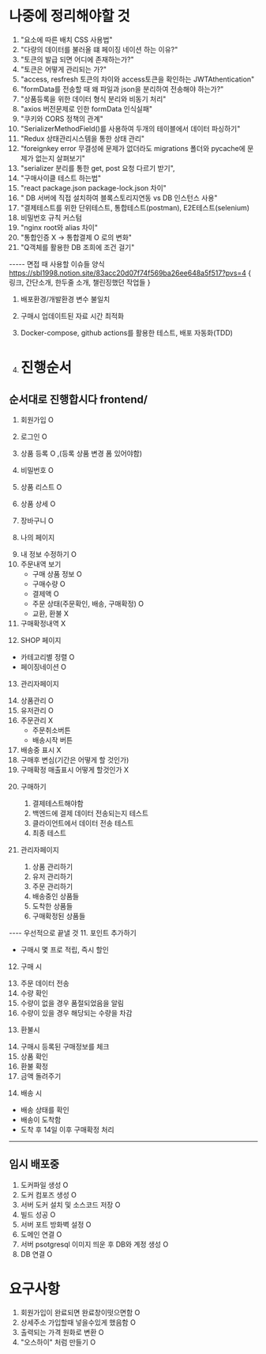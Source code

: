 # 나중에 정리해야할 것
1. "요소에 따른 배치 CSS 사용법"
2. "다량의 데이터를 불러올 떄 페이징 네이션 하는 이유?"
3. "토큰의 발급 되면 어디에 존재하는가?"
4. "토큰은 어떻게 관리되는 가?"
5. "access, resfresh 토큰의 차이와 access토큰을 확인하는 JWTAthentication"
6. "formData를 전송할 때 왜 파일과 json을 분리하여 전송해야 하는가?"
7. "상품등록을 위한 데이터 형식 분리와 비동기 처리"
8. "axios 버전문제로 인한 formData 인식실패"
9. "쿠키와 CORS 정책의 관계"
10. "SerializerMethodField()를 사용하여 두개의 테이블에서 데이터 파싱하기"
11. "Redux 상태관리시스템을 통한 상태 관리"
12. "foreignkey error 무결성에 문제가 없더라도 migrations 폴더와 pycache에 문제가 없는지 살펴보기"
13. "serializer 분리를 통한 get, post 요청 다르기 받기",
14. "구매사이클 테스트 하는법"
15. "react package.json package-lock.json 차이"
16. " DB 서버에 직접 설치하여 블록스토리지연동 vs DB 인스턴스 사용"
17. "결제테스트를 위한 단위테스트, 통합테스트(postman), E2E테스트(selenium)
18. 비밀번호 규칙 커스텀
19. "nginx root와 alias 차이"
20. "통합인증 X -> 통합결제 O 로의 변화"
21. "Q객체를 활용한 DB 조희에 조건 걸기"

----- 면접 때 사용할 이슈들 
양식
https://sbl1998.notion.site/83acc20d07f74f569ba26ee648a5f517?pvs=4
{
    링크, 간단소개, 한두줄 소개, 챌린징했던 작업들 
}

1. 배포환경/개발환경 변수 불일치
2. 구매시 업데이트된 자료 시간 최적화
3. Docker-compose, github actions를 활용한 테스트, 배포 자동화(TDD)

4. # 진행순서
## 순서대로 진행합시다 frontend/
1. 회원가입 O
2. 로그인 O
3. 상품 등록 O ,(등록 상품 변경 폼 있어야함)
4. 비밀번호 O
5. 상품 리스트 O
6. 상품 상세 O
7. 장바구니 O 
   
8.  나의 페이지
9) 내 정보 수정하기 O
10) 주문내역 보기
    - 구매 상품 정보 O
    - 구매수량 O
    - 결제액 O
    - 주문 상태(주문확인, 배송, 구매확정) O
    - 교환, 환불 X
11) 구매확정내역 X

12. SHOP 페이지
   - 카테고리별 정렬 O
   - 페이징네이션 O

13. 관리자페이지
14) 상품관리 O
15) 유저관리 O
16) 주문관리 X
    - 주문취소버튼
    - 배송시작 버튼
17) 배송중 표시 X
18) 구매후 변심(기간은 어떻게 할 것인가)
19) 구매확정 매출표시 어떻게 할것인가 X

20. 구매하기
    1) 결제테스트해야함
    2) 백엔드에 결제 데이터 전송되는지 테스트
    3) 클라이언트에서 데이터 전송 테스트
    4) 최종 테스트


10. 관리자페이지
    1) 상품 관리하기
    2) 유저 관리하기
    3) 주문 관리하기
    4) 배송중인 상품들
    5) 도착한 상품들
    6) 구매확정된 상품들


---- 우선적으로 끝낼 것
11. 포인트 추가하기
- 구매시 몇 프로 적립, 즉시 할인

12. 구매 시 
  13) 주문 데이터 전송
  14) 수량 확인
  15) 수량이 없을 경우 품절되었음을 알림
  16) 수량이 있을 경우 해당되는 수량을 차감

13. 환불시
 14) 구매시 등록된 구매정보를 체크
 15) 상품 확인
 16) 환불 확정
 17) 금액 돌려주기

14. 배송 시
 - 배송 상태를 확인
 - 배송이 도착함
 - 도착 후 14일 이후 구매확정 처리


-------------------------------
## 임시 배포중
1. 도커파일 생성 O
2. 도커 컴포즈 생성 O
3. 서버 도커 설치 및 소스코드 저장 O
4. 빌드 성공 O
5. 서버 포트 방화벽 설정 O
6. 도메인 연결 O
7. 서버 psotgresql 이미지 띄운 후 DB와 계정 생성 O
8. DB 연결 O

# 요구사항
1. 회원가입이 완료되면 완료창이떳으면함 O
2. 상세주소 가입할때 넣을수있게 했음함 O
3. 출력되는 가격 원화로 변환 O
4. "오스하이" 처럼 만들기 O